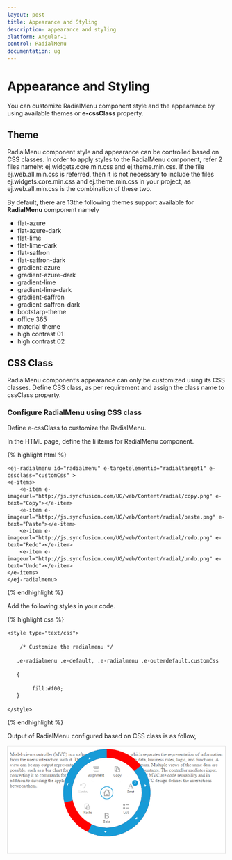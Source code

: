 ```yaml
---
layout: post
title: Appearance and Styling 
description: appearance and styling
platform: Angular-1
control: RadialMenu
documentation: ug
---
```


# Appearance and Styling

You can customize RadialMenu component style and the appearance by using available themes or **e-cssClass** property.

## Theme

RadialMenu component style and appearance can be controlled based on CSS classes. In order to apply styles to the RadialMenu component, refer 2 files namely: ej.widgets.core.min.css and ej.theme.min.css. If the file ej.web.all.min.css is referred, then it is not necessary to include the files ej.widgets.core.min.css and ej.theme.min.css in your project, as ej.web.all.min.css is the combination of these two.

By default, there are 13the following themes support available for **RadialMenu** component namely

* flat-azure
* flat-azure-dark
* flat-lime
* flat-lime-dark
* flat-saffron
* flat-saffron-dark
* gradient-azure
* gradient-azure-dark
* gradient-lime
* gradient-lime-dark
* gradient-saffron
* gradient-saffron-dark
* bootstarp-theme
* office 365
* material theme
* high contrast 01
* high contrast 02


## CSS Class

RadialMenu component’s appearance can only be customized using its CSS classes. Define CSS class, as per requirement and assign the class name to cssClass property.

### Configure RadialMenu using CSS class

Define e-cssClass to customize the RadialMenu.

In the HTML page, define the li items for RadialMenu component.

{% highlight html %}

    <ej-radialmenu id="radialmenu" e-targetelementid="radialtarget1" e-cssclass="customCss" >
    <e-items>
        <e-item e-imageurl="http://js.syncfusion.com/UG/web/Content/radial/copy.png" e-text="Copy"></e-item>
        <e-item e-imageurl="http://js.syncfusion.com/UG/web/Content/radial/paste.png" e-text="Paste"></e-item>
        <e-item e-imageurl="http://js.syncfusion.com/UG/web/Content/radial/redo.png" e-text="Redo"></e-item>
        <e-item e-imageurl="http://js.syncfusion.com/UG/web/Content/radial/undo.png" e-text="Undo"></e-item>
    </e-items>
    </ej-radialmenu>

{% endhighlight %}

Add the following styles in your code.

{% highlight css %}

    <style type="text/css">

        /* Customize the radialmenu */

       .e-radialmenu .e-default, .e-radialmenu .e-outerdefault.customCss 

       {

            fill:#f00;
       } 

    </style>

{% endhighlight %}

Output of RadialMenu configured based on CSS class is as follow,

![](apperance-and-styling-images\appearance-and-styling_img1.png)


